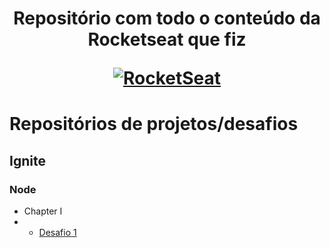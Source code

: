 <h1 align="center">
  <p>Repositório com todo o conteúdo da <b>Rocketseat</b> que fiz</p>
  <a href="https://www.rocketseat.com.br/" target=”_blank”>
      <img alt="RocketSeat" src="https://miro.medium.com/max/1200/1*fs0ScMc45X9QEwno8G414A.png" />
  </a>
</h1>

# Repositórios de projetos/desafios
## Ignite
### Node
- Chapter I
- - [Desafio 1](https://github.com/rafaelthosi/rocketseat-chapter1-desafio1)
